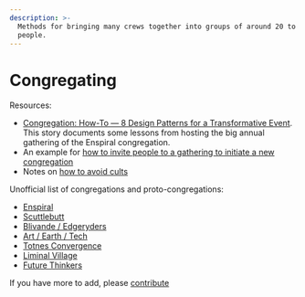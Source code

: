 ```yaml
---
description: >-
  Methods for bringing many crews together into groups of around 20 to 200
  people.
---
```


# Congregating

Resources:

* [Congregation: How-To — 8 Design Patterns for a Transformative Event](https://medium.com/the-tuning-fork/congregation-how-to-ffe35c65d70). This story documents some lessons from hosting the big annual gathering of the Enspiral congregation.
* An example for [how to invite people to a gathering to initiate a new congregation](https://docs.google.com/document/d/17SY8utcVVGA1Ps9bFaI0z2ur05Q0D6MaJHm88cm6g-A/edit#)
* Notes on [how to avoid cults](/cults.md)

Unofficial list of congregations and proto-congregations:

* [Enspiral](http://enspiral.com)
* [Scuttlebutt](http://scuttlebutt.nz)
* [Blivande / Edgeryders](https://edgeryders.eu/t/a-template-for-microsolidarity/9277)
* [Art / Earth / Tech](http://artearthtech.com/)
* [Totnes Convergence](https://autopia.co/a/totnes-convergence/apply)
* [Liminal Village](http://liminalvillage.com/)
* [Future Thinkers](https://futurethinkers.org/)

If you have more to add, please [contribute](/contributing)

